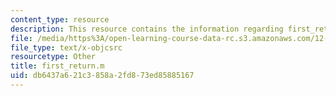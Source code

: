 ```yaml
---
content_type: resource
description: This resource contains the information regarding first_return.m.
file: /media/https%3A/open-learning-course-data-rc.s3.amazonaws.com/12-086-modeling-environmental-complexity-fall-2014/db6437a621c3858a2fd873ed85885167_first_return.m
file_type: text/x-objcsrc
resourcetype: Other
title: first_return.m
uid: db6437a6-21c3-858a-2fd8-73ed85885167
---
```

